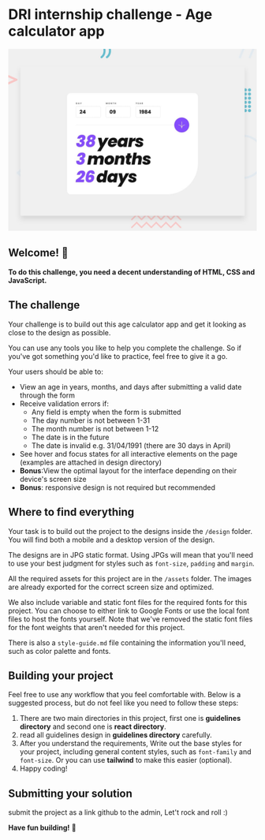 # DRI internship challenge - Age calculator app

![Design preview for the Age calculator app coding challenge](./guidelines/design/desktop-preview.jpg)

## Welcome! 👋

**To do this challenge, you need a decent understanding of HTML, CSS and JavaScript.**

## The challenge

Your challenge is to build out this age calculator app and get it looking as close to the design as possible.

You can use any tools you like to help you complete the challenge. So if you've got something you'd like to practice, feel free to give it a go.

Your users should be able to:

-   View an age in years, months, and days after submitting a valid date through the form
-   Receive validation errors if:
    -   Any field is empty when the form is submitted
    -   The day number is not between 1-31
    -   The month number is not between 1-12
    -   The date is in the future
    -   The date is invalid e.g. 31/04/1991 (there are 30 days in April)
-   See hover and focus states for all interactive elements on the page (examples are attached in design directory)
-   **Bonus**:View the optimal layout for the interface depending on their device's screen size
-   **Bonus**: responsive design is not required but recommended

## Where to find everything

Your task is to build out the project to the designs inside the `/design` folder. You will find both a mobile and a desktop version of the design.

The designs are in JPG static format. Using JPGs will mean that you'll need to use your best judgment for styles such as `font-size`, `padding` and `margin`.

All the required assets for this project are in the `/assets` folder. The images are already exported for the correct screen size and optimized.

We also include variable and static font files for the required fonts for this project. You can choose to either link to Google Fonts or use the local font files to host the fonts yourself. Note that we've removed the static font files for the font weights that aren't needed for this project.

There is also a `style-guide.md` file containing the information you'll need, such as color palette and fonts.

## Building your project

Feel free to use any workflow that you feel comfortable with. Below is a suggested process, but do not feel like you need to follow these steps:

1. There are two main directories in this project, first one is **guidelines directory** and second one is **react directory**.
2. read all guidelines design in **guidelines directory** carefully.
3. After you understand the requirements, Write out the base styles for your project, including general content styles, such as `font-family` and `font-size`. Or you can use **tailwind** to make this easier (optional).
4. Happy coding!

## Submitting your solution

submit the project as a link github to the admin, Let't rock and roll :)

**Have fun building!** 🚀
